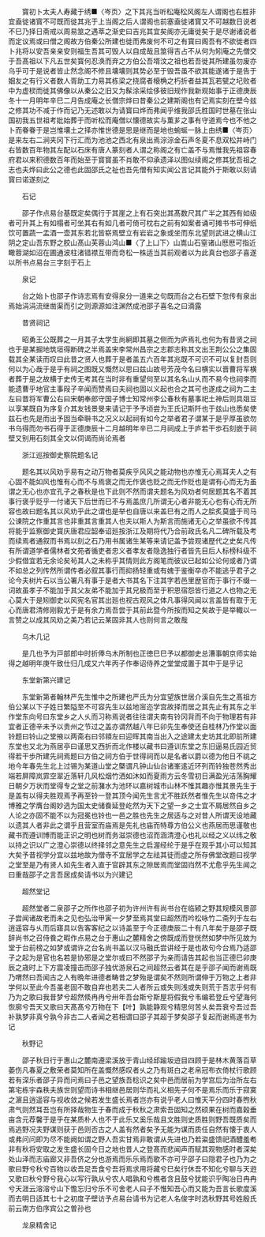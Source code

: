 <!-- { "loadSidebar": true } -->
　　寳初卜太夫人寿藏于绣■〈岑页〉之下其兆当听松庵松风阁左人谓阁也右胜非宜盍徙诸寳不可既而徙其兆于上当阁之后人谓阁也前塞盍徙诸寳又不可越数日说者不巳乃择日斋戒以周易筮之遇萃之渐史曰吉兆其宜矣阁亦无庸徙矣于是尽谢诸说者而定议焉或曰僧之阁故方伯秦公所建也徙而弗废何不可之有寳曰阁吾有不欲徙者四卜兆将以安吾亲亲安则福生吾其可毁人以自成哉且筮得吉占不从何为矧庵之先僧交于吾髙祖以下凡五世矣寳何忍涣而弃之方伯公吾壻汶之祖也若吾徙其所建虽勿废亦乌乎可于是说者皆止然念阁不修且壊壊则其势必至于毁吾虽不欲其能遂诸于是告于姻友之有行义者数人胥助工力易其栋梁之挠腐者榱桷之朽折者益其瓦若甓之圮败者中为虚棂而徙其佛像以从秦公之旧又为髹涂采绘侈彼旧规作我新观始事于正德庚辰冬十一月明年辛巳二月告成庵之长僧宗烨曰昔秦公之建斯阁也有记焉实刻在壁今兹之修其功不减于作而记乃无述敢以为请寳曰烨而弗闻乎维我邵氏胜国时世墓在张山国初我五世祖考妣始葬于而听松而庵僧以懐德故实与薫芗之事有守道焉今也不他之卜而眷眷于是岂惟壤土之择亦惟世德是思是继而是地也蜿蜒一脉上由绣■〈岑页〉是来左右二涧夹冈下行汇而为池池之西北有泉出焉淙淙金石声冬夏不息双松并峙门右皆数百年物其左配以石床有唐人篆刻者人谓之称阁之有亡盖不与焉惟我先祖容春府君以来积德数百年而始至于寳寳虽不肖敢不仰承遗泽以图似续阁之修其犹吾祖之志也夫烨曰此公之德也此固邵氏之祉也吾先僧有知实闻公言记其能外于斯敢以刻请寳曰诺遂刻之

　　石记

　　邵子作点易台基既定矣偶行于其崖之上有石突出其髙数尺其广半之其西有如级者可升其上有如榻者可坐其右有如几者可倚可枕右之前有如案者诵可摊书书可伸纸饮可置蔬一盂酒一壶其东若北皆崭焉壁立有岩岩之象或坐而东北望则武进之横山江阴之定山吾东野之胶山髙山芙蓉山鸿山■〈了上凵下〉山嵩山石窒诸山厯厯可指近瞰蓉湖如沼在圃通波柱渚错襟互带而竒松一株适当其前观者以为此真台也邵子喜遂以所书点易台三字刻于石上

　　泉记

　　台之始卜也邵子作诗志焉有安得泉分一道来之句既而台之右石壁下忽传有泉出焉始涓涓流继凿渠而引之则源源如注渊然成池邵子喜名之曰滴露

　　昔贤祠记

　　昭勇王公既葬之一月其子太学生尚絅即其墓之侧而为庐焉礼也何为有昔贤之祠也于是某掘地筑垣得断碑之半焉盖宋李常州昌宗之志郡志称其文出王荆公公之集固载其全某读而叹曰此昔之贤人也葬于是者盖五六百年其兆既不可识不可以复封吾则何以为心哉于是乎有祠之图既又慨然以思曰兹山故号芳茂今名曰横实以晋曹将军横者葬于是之故横于史传无考其在当时非有重望何至以其名名山乆而不易今也祠李而能遗曹乎地官主事叚子辛闻而赞焉曰夫祠也固以义起也合之其可也遂成之祠为二主左曰晋将军曹公右曰宋朝奉郎守国子博士知常州李公春秋有墓事祀土神后则具爼豆以享某既自为序复介其友钱景旻来请记于予予顷尝为王氏记斯阡也于兹山也悉矣使兹石也先是而出予固当牵聨书之况义以起祠有如今之举者君子谓某于是乎厚虽欲勿书乌得而勿书石得于正德庚辰十二月越明年辛已二月祠成上于庐若干歩石刻嵌于祠壁又别用石刻其全文以伺谒而尚论焉者

　　浙江巡按御史察院题名记

　　题名其以风劝乎易有之动万物者莫疾乎风风之能动物也亦惟无心焉耳夫人之有心固不能如风也惟有心而不与焉褒之而无作褒也贬之而无作贬也是谓有心而无为虽谓之无心也亦宜孔子之春秋是也下此则不然而谓夫题名为风劝者何居题其名不着其事行褒乎贬乎一付诸天下后世而巳不与焉盖庶几所谓无心者非能无心也有心而无所容也故曰题名其以风劝乎此之谓也是举也自唐以来盖巳有之而人之脍炙莫盛于司马公谏院之作重其言也非重其言重其人也夫以斯人为斯言而施诸无心之举虽欲不传其将能乎监察御史寳庆唐君应韶奉诏廵按浙江及期将代乃合前政氏名凡二碑所载及考而续焉者通叙而书焉以刻之石乃用书属诸生某等来请记盖予尝观诸歴代之史矣凡传有所谓道学者儒林者文苑者循吏者忠义者孝友者隐逸独行者皆先目后人标榜科级不少假借宜若无余论矣茍其人之未称乎其情则此方阁笔而彼议巳起如公论何或者乃谓不如总之列传然所谓传者必叙其事行而抑扬轻重或有媿于鉴衡卒亦不能逃乎君子之论今夫树片石以当公署凡有事于是者大书其名下注其字若邑里歴官而于事行不缀一词故虽孝子不能加于其父友弟不能加于其兄极而至于积恩宿怨皆行道之人也物之无心莫大于是矧御史以风宪名官其出廵也视古观风之体凡事得风闻以言盖皆有取于无心而唐君清修刚毅尤于是有余力焉吾尝于其前此暨今所按而知之矣故于是举輙以一言赞之以成其风劝之美乃若记云某固非其人也则何言之敢哉

　　乌木几记

　　是几也予为戸部郎中时折俸乌木所制也正徳巳巳予以都御史总漕事朝京师实始得之越明年庚午致仕归几成又六年丙子作奉诏侍养之堂堂成置于其中于是乎记

　　东堂新第兴建记

　　东堂新第者翰林严先生惟中之所建也严氏为分宜望族世居介溪自先生之髙祖方伯公某以下子姓日繁隘至不可容先生以兹地宻迩学宫故择而居之其先止有其东之半作堂东向号曰东堂乡之人乆而习称焉说者往往谓夫南有铃冈背而不向于物理若有非宜者正德辛未予以贵州之节过之盖亦谓然越八年巳卯先生奉使还自桂林乃作堂以面铃题曰铃山之堂掖以两斋右曰邻頖左曰迎晖其南当出入之途建太史坊其北即前所建东堂也又北为燕居亭曰谨思又西折而北作楼以藏书曰遵训东堂之东旧逼易氏园近贸得若干歩所建先祠焉题曰方伯之祠方伯于世得祠而以是名者以爵以德为他日不祧之地今年春先生北上过锡为某道山堂之槩谓凡钟山仙台诸峯逺近环列而铃独苍然秀出端若屏障岚霏空翠近落轩几风松烟竹洒如沐如而夏雨方云冬雪初日满盈光洁荡胸耀日朝夕万状而堂得专之堂之前潴水为池环以嘉树城市山林不惟其趣亦惟其景先生于是盖有以得夫胜观焉予再至铃一登其顶今闻先生言尤不胜跃然者惟先生以竒伟之才博雅之学膺台阁妙选为国太史储飬延登屹然为天下之望一乡之士宜不屑居然自乡之人论之亦固不能不以为冠冕也铃也一邑之胜也先生之居适与之对昔人所谓天设地藏以遗其人者非此之谓乎且营室而庙焉是先礼也庙而特尊方伯公义也燕居而思谨敬也藏书而遵训博而能正识之明也树而务滋崇德也沼而涵清澄心也礼以经之义以纬之敬以持之识以广之澄心崇德以终择邻之意先生之启渥经纶于是乎在观乎其小可以知其大矣予昔视学分宜以兹地故为僧寺不宜居学之左祛其徒而虚之所存佛堂改题曰视学之堂至是乃有贤人如先生者入直于官辟其东之隙居焉而堂固岿然不尤愈乎先生闻之曰重哉邵子之言吾居成矣请书以为兴建记

　　超然堂记

　　超然堂者二泉邵子之所作也邵子初为许州许有尚书台在临颍之野其规模风景邵子尝闻诸故老而未之见也弘治甲寅一夕梦至焉其堂曰超然而吟松咏竹二斋列于左右逍遥容与乆而后寤具以告客客纪之以诗盖至于今正德庚辰二十有八年矣于是邵子既辞尚书之召侍飬之暇作点易之台于惠山之麓精舍之傍既成而登恍然如梦中所见故为堂于台前榜之如梦或谓许之台名尚书盖以汉马融氏尝讲经于是也故句今台焉乃适邵子之起为是官也名若是协邪是之堂尔或曰不然邵子为亲而请告其起也当正德巳卯庚辰之歳时上下方震凌撞击而邵子独优游泉石之间超然云者其在是乎邵子闻而谢焉既乃喟然曰吾闻古之人有晩年进德者畴昔之梦殆是谓矣不然则所谓伸于万物之上者非学何以至此今吾虽老固不敢自弃也若夫二人者所云或失则浅或失则荒于吾志乎何有乃为之歌曰我昔梦兮超然倐冉冉兮卅年吾台斯兮斯屋将假我兮韦编若登丘兮望海何恢廓兮吾天又歌曰天髙髙兮万物在下【叶】孰能静观兮精思何苦乆矣吾衰兮吾过吾补孰梦非真兮孰今非古二人者闻之若相谓曰邵子其超于梦矣邵子复起而谢焉遂书为记

　　秋野记

　　邵子秋日行于惠山之麓南遵梁溪放于青山经邱踰坂逰目四顾于是林木黄落百草萎伤凡春夏之敷荣者莫知所在盖慨然感叹者乆之乃有斑白之老帛冠布衣倚杖行歌顾若有深乐者邵子异而问焉曰子邑之望族吾稔识之矣中邑而居前为学宫后为治所左右第宅栋宇森秩夫族世则望而诗书相继邑居则华而礼义相先子何不是焉乐而乐于寂寞之濵且逍遥容与视收敛之候若发生盛长焉者岂亦有说乎老人曰惟天平分四时春煦秋肃气则然耳吾岂有所择哉物生于春而成于秋秋之肃索吾固知之然硕果在树而嘉榖垂亩含元荐馨于是乎在某质朴人也不于此乐又奚乐哉且文胜则史质胜则野吾既质矣而焉逃野况夫野谋则获于邑则否古之人盖有然者矣予无能为谋而质任自然有懐于衷人或弗问问即为尽不能阙如谓之野人吾实甘焉非敢谓从先进也乃若粢盛馈祀酒醴羞耇非有秋将安取之发生盛长固今日之地也昔人之登髙而悲闻声而赋其观物感时者深矣处山泽而志庙廊又非吾侪之分也游焉而乐乐焉而歌不亦可乎邵子曰隠君子也乃为之歌曰野兮秋兮百物以收吾足吾食兮吾将焉求用将藏兮巳矣行休吾不知化兮聊与天逰又歌曰秋兮野兮我心以写行孰从兮农人唱孰和兮樵者含且鼓兮犹能识乎陶冶日冉冉兮天涯云溶溶兮山下憺忘归兮乐不可舍老人曰子不惟知吾心而又能为吾言长歌度溪而去明日适其七十之初度子壁访予点易台请书为记老人名俊字时选秋野其号姓殷氏前云南方伯序宾公之曽孙也

　　龙泉精舍记

